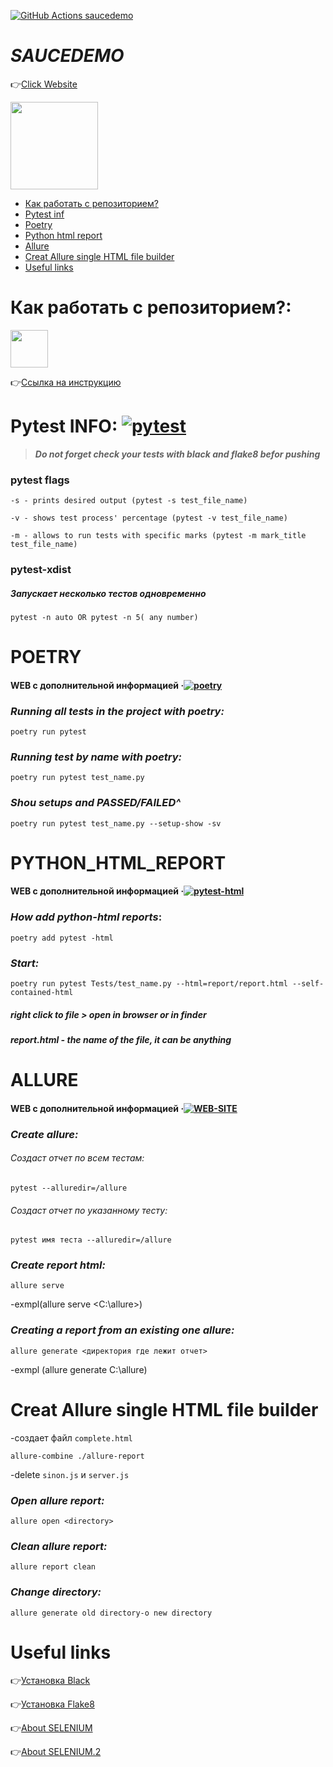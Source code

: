 [![GitHub Actions saucedemo](https://github.com/ivanovajulika/RedRover/actions/workflows/action.yml/badge.svg)](https://github.com/Elvorob/Saucedemo/actions)
# ***SAUCEDEMO***

👉[Click Website](https://www.saucedemo.com/) 


[<img src="https://www.saucedemo.com/static/media/Login_Bot_graphic.20658452.png" width="140" height="140">](https://www.saucedemo.com/)
- [Как работать с репозиторием?](#some-inst)
- [Pytest inf](#some-pytest)
- [Poetry](#some-poetry)
- [Python html report](#some-html)
- [Allure](#some-allure)
- [Creat Allure single HTML file builder](#some-allure-html-file)
- [Useful links](#some-links)

# **Как работать с репозиторием?:** <a name="some-inst"></a>
<img src="https://www.press-store.net/_pu/0/29765718.jpg" width="60" height="60"> 

👉[Ссылка на инструкцию](https://docs.google.com/document/d/1-eqVnOTsdPmREaV7frzYSc0VGnU-3FhHAfutOBCzdCw/edit?usp=sharing)

# Pytest INFO:<a name="some-pytest"></a> [![pytest](https://img.shields.io/badge/pytest-website-brightgreen.svg?style=flat-square)](https://docs.pytest.org/en/7.2.x/)

> ***Do not forget check your tests with black and flake8 befor pushing***

### **pytest flags**
    -s - prints desired output (pytest -s test_file_name)
    
    -v - shows test process' percentage (pytest -v test_file_name)
    
    -m - allows to run tests with specific marks (pytest -m mark_title test_file_name)

### **pytest-xdist**

##### *Запускает несколько тестов одновременно* 

    pytest -n auto OR pytest -n 5( any number)

# POETRY<a name="some-poetry"></a> 
#### WEB с дополнительной информацией &middot;[![poetry](https://img.shields.io/badge/poetry-website-brightgreen.svg?style=flat-square)](https://python-poetry.org/docs/)
  
### *Running all tests in the project with poetry:*
  
    poetry run pytest 
  
### *Running test by name with poetry:*
  
    poetry run pytest test_name.py 
  
### *Shou setups and PASSED/FAILED^*
  
    poetry run pytest test_name.py --setup-show -sv 
   
# PYTHON_HTML_REPORT <a name="some-html"></a>
#### WEB с дополнительной информацией &middot;[![pytest-html](https://img.shields.io/badge/pyhtml-website-brightgreen.svg?style=flat-square)](https://pytest-html.readthedocs.io/en/latest/user_guide.html)

### *How add python-html reports*:
  
    poetry add pytest -html

### ***Start:***
  
    poetry run pytest Tests/test_name.py --html=report/report.html --self-contained-html
    
##### right click to file > open in browser or in finder  
##### report.html - the name of the file, it can be anything  

# ALLURE <a name="some-allure"></a>
#### WEB с дополнительной информацией &middot;[![WEB-SITE](https://img.shields.io/badge/allure-website-brightgreen.svg?style=flat-square)](https://docs.qameta.io/allure/#_pytest)
  
### ***Create allure:***
  
###### Создаст отчет по всем тестам:
  
    pytest --alluredir=/allure
  
###### Создаст отчет по  указанному тесту:
  
    pytest имя теста --alluredir=/allure
  
### ***Create report html:***
     
    allure serve
    
-exmpl(allure serve <C:\allure>)
  
### ***Creating a report from an existing one allure:***
  
    allure generate <директория где лежит отчет>
  
-exmpl (allure generate C:\allure)
  
# Creat Allure single HTML file builder<a name="some-allure-html-file"></a>
-создает файл `complete.html`
  
    allure-combine ./allure-report
  
-delete  `sinon.js` и `server.js`
  
### ***Open allure report:***
  
    allure open <directory>  

### ***Clean allure report:***
  
    allure report clean 

### ***Change directory:***

    allure generate old directory-o new directory

# Useful links <a name="some-links"></a>

👉[Установка Black](https://pypi.org/project/black/)

👉[Установка Flake8](https://flake8.pycqa.org/en/latest/index.html#quickstart)

👉[About SELENIUM](https://selenium-python.readthedocs.io/)

👉[About SELENIUM.2](https://www.selenium.dev/documentation/)
